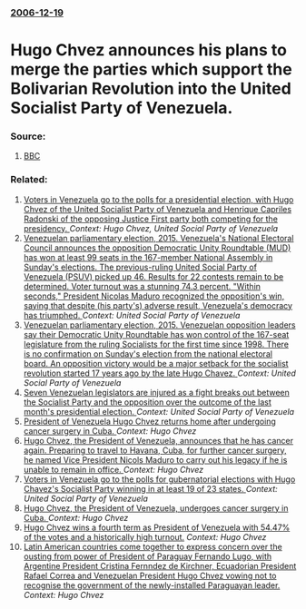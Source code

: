 ### [2006-12-19](/news/2006/12/19/index.md)

#  Hugo Chvez announces his plans to merge the parties which support the Bolivarian Revolution into the United Socialist Party of Venezuela. 




### Source:

1. [BBC](http://news.bbc.co.uk/2/hi/americas/6192105.stm)

### Related:

1. [Voters in Venezuela go to the polls for a presidential election, with Hugo Chvez of the United Socialist Party of Venezuela and Henrique Capriles Radonski of the opposing Justice First party both competing for the presidency. ](/news/2012/10/7/voters-in-venezuela-go-to-the-polls-for-a-presidential-election-with-hugo-chavez-of-the-united-socialist-party-of-venezuela-and-henrique-ca.md) _Context: Hugo Chvez, United Social Party of Venezuela_
2. [Venezuelan parliamentary election, 2015. Venezuela's National Electoral Council announces the opposition Democratic Unity Roundtable (MUD) has won at least 99 seats in the 167-member National Assembly in Sunday's elections. The previous-ruling United Social Party of Venezuela (PSUV) picked up 46. Results for 22 contests remain to be determined. Voter turnout was a stunning 74.3 percent. "Within seconds," President Nicolas Maduro recognized the opposition's win, saying that despite (his party's) adverse result, Venezuela's democracy has triumphed. ](/news/2015/12/7/venezuelan-parliamentary-election-2015-venezuela-s-national-electoral-council-announces-the-opposition-democratic-unity-roundtable-mud-h.md) _Context: United Social Party of Venezuela_
3. [Venezuelan parliamentary election, 2015. Venezuelan opposition leaders say their Democratic Unity Roundtable has won control of the 167-seat legislature from the ruling Socialists for the first time since 1998. There is no confirmation on Sunday's election from the national electoral board. An opposition victory would be a major setback for the socialist revolution started 17 years ago by the late Hugo Chavez. ](/news/2015/12/6/venezuelan-parliamentary-election-2015-venezuelan-opposition-leaders-say-their-democratic-unity-roundtable-has-won-control-of-the-167-seat.md) _Context: United Social Party of Venezuela_
4. [Seven Venezuelan legislators are injured as a fight breaks out between the Socialist Party and the opposition over the outcome of the last month's presidential election. ](/news/2013/05/1/seven-venezuelan-legislators-are-injured-as-a-fight-breaks-out-between-the-socialist-party-and-the-opposition-over-the-outcome-of-the-last-m.md) _Context: United Social Party of Venezuela_
5. [President of Venezuela Hugo Chvez returns home after undergoing cancer surgery in Cuba. ](/news/2013/02/18/president-of-venezuela-hugo-chavez-returns-home-after-undergoing-cancer-surgery-in-cuba.md) _Context: Hugo Chvez_
6. [Hugo Chvez, the President of Venezuela, announces that he has cancer again. Preparing to travel to Havana, Cuba, for further cancer surgery, he named Vice President Nicols Maduro to carry out his legacy if he is unable to remain in office. ](/news/2012/12/8/hugo-chavez-the-president-of-venezuela-announces-that-he-has-cancer-again-preparing-to-travel-to-havana-cuba-for-further-cancer-surgery.md) _Context: Hugo Chvez_
7. [Voters in Venezuela go to the polls for gubernatorial elections with Hugo Chavez's Socialist Party winning in at least 19 of 23 states. ](/news/2012/12/16/voters-in-venezuela-go-to-the-polls-for-gubernatorial-elections-with-hugo-cha-vez-s-socialist-party-winning-in-at-least-19-of-23-states.md) _Context: United Social Party of Venezuela_
8. [Hugo Chvez, the President of Venezuela, undergoes cancer surgery in Cuba. ](/news/2012/12/11/hugo-chavez-the-president-of-venezuela-undergoes-cancer-surgery-in-cuba.md) _Context: Hugo Chvez_
9. [Hugo Chvez wins a fourth term as President of Venezuela with 54.47% of the votes and a historically high turnout.](/news/2012/10/8/hugo-chavez-wins-a-fourth-term-as-president-of-venezuela-with-54-47-of-the-votes-and-a-historically-high-turnout.md) _Context: Hugo Chvez_
10. [Latin American countries come together to express concern over the ousting from power of President of Paraguay Fernando Lugo, with Argentine President Cristina Fernndez de Kirchner, Ecuadorian President Rafael Correa and Venezuelan President Hugo Chvez vowing not to recognise the government of the newly-installed Paraguayan leader. ](/news/2012/06/23/latin-american-countries-come-together-to-express-concern-over-the-ousting-from-power-of-president-of-paraguay-fernando-lugo-with-argentine.md) _Context: Hugo Chvez_

